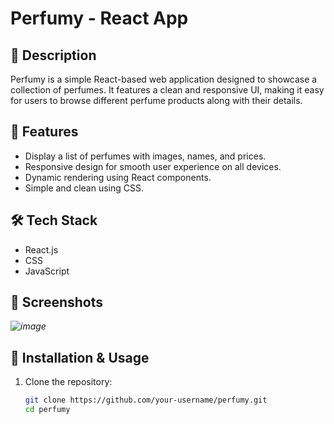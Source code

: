 # Perfumy - React App  

## 📝 Description  
Perfumy is a simple React-based web application designed to showcase a collection of perfumes. It features a clean and responsive UI, making it easy for users to browse different perfume products along with their details.

## 🚀 Features  
- Display a list of perfumes with images, names, and prices.  
- Responsive design for smooth user experience on all devices.  
- Dynamic rendering using React components.  
- Simple and clean using CSS.

## 🛠️ Tech Stack  
- React.js  
- CSS 
- JavaScript  

## 📸 Screenshots  
*![image](https://github.com/user-attachments/assets/aa70e8ab-453a-4ffe-a361-e37cea8b5b26)*  

## 🔧 Installation & Usage  
1. Clone the repository:  
   ```bash
   git clone https://github.com/your-username/perfumy.git
   cd perfumy


